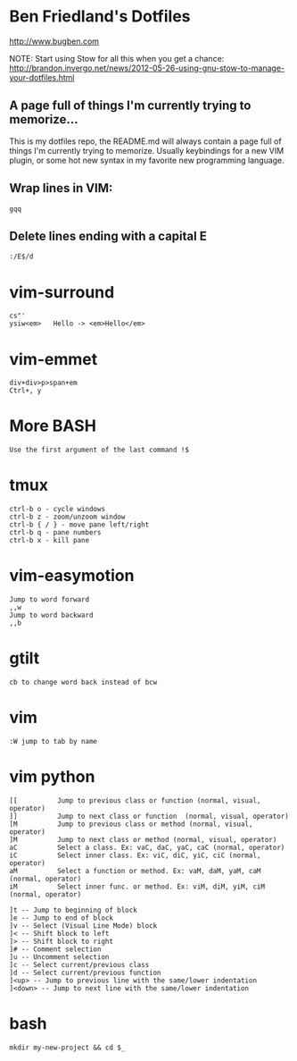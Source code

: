 Ben Friedland's Dotfiles
========================

http://www.bugben.com

NOTE: Start using Stow for all this when you get a chance: http://brandon.invergo.net/news/2012-05-26-using-gnu-stow-to-manage-your-dotfiles.html



A page full of things I'm currently trying to memorize...
---------------------------------------------------------
This is my dotfiles repo, the README.md will always contain a page full
of things I'm currently trying to memorize. Usually keybindings for a new
VIM plugin, or some hot new syntax in my favorite new programming language.


Wrap lines in VIM:
------------------
    gqq


Delete lines ending with a capital E
------------------------------------
    :/E$/d

vim-surround
============
    cs"'
    ysiw<em>   Hello -> <em>Hello</em>

vim-emmet
=========
    div+div>p>span+em
    Ctrl+, y

More BASH
=========
    Use the first argument of the last command !$

tmux
====
    ctrl-b o - cycle windows
    ctrl-b z - zoom/unzoom window
    ctrl-b { / } - move pane left/right
    ctrl-b q - pane numbers
    ctrl-b x - kill pane


vim-easymotion
================================
    Jump to word forward
    ,,w
    Jump to word backward
    ,,b

gtilt
=====
    cb to change word back instead of bcw

vim
===
    :W jump to tab by name
    
vim python
==========

    [[          Jump to previous class or function (normal, visual, operator)
    ]]          Jump to next class or function  (normal, visual, operator)
    [M          Jump to previous class or method (normal, visual, operator)
    ]M          Jump to next class or method (normal, visual, operator)
    aC          Select a class. Ex: vaC, daC, yaC, caC (normal, operator)
    iC          Select inner class. Ex: viC, diC, yiC, ciC (normal, operator)
    aM          Select a function or method. Ex: vaM, daM, yaM, caM (normal, operator)
    iM          Select inner func. or method. Ex: viM, diM, yiM, ciM (normal, operator)

    ]t -- Jump to beginning of block
    ]e -- Jump to end of block
    ]v -- Select (Visual Line Mode) block
    ]< -- Shift block to left
    ]> -- Shift block to right
    ]# -- Comment selection
    ]u -- Uncomment selection
    ]c -- Select current/previous class
    ]d -- Select current/previous function
    ]<up> -- Jump to previous line with the same/lower indentation
    ]<down> -- Jump to next line with the same/lower indentation


bash
====
    mkdir my-new-project && cd $_


